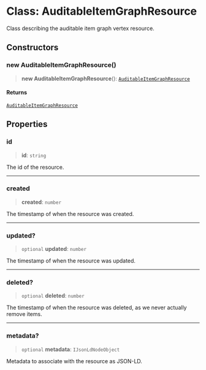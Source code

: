 # Class: AuditableItemGraphResource

Class describing the auditable item graph vertex resource.

## Constructors

### new AuditableItemGraphResource()

> **new AuditableItemGraphResource**(): [`AuditableItemGraphResource`](AuditableItemGraphResource.md)

#### Returns

[`AuditableItemGraphResource`](AuditableItemGraphResource.md)

## Properties

### id

> **id**: `string`

The id of the resource.

***

### created

> **created**: `number`

The timestamp of when the resource was created.

***

### updated?

> `optional` **updated**: `number`

The timestamp of when the resource was updated.

***

### deleted?

> `optional` **deleted**: `number`

The timestamp of when the resource was deleted, as we never actually remove items.

***

### metadata?

> `optional` **metadata**: `IJsonLdNodeObject`

Metadata to associate with the resource as JSON-LD.
